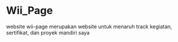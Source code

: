 # Wii_Page
website wii-page merupakan website untuk menaruh track kegiatan, sertifikat, dan proyek mandiri saya
